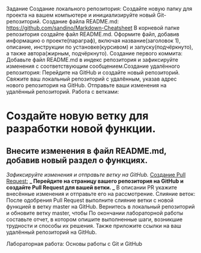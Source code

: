 Задание
Создание локального репозитория:
Создайте новую папку для проекта на вашем компьютере и инициализируйте новый Git-репозиторий.
Создание файла README.md: https://github.com/sandino/Markdown-Cheatsheet
В корневой папке репозитория создайте файл README.md.
Оформите файл, добавив информацию о проекте(параграф), включая название(заголовок 1), описание, инструкции по установке(курсивом) и запуску(подчёркнуто), а также автора(жирным, подчёркнуто).
Создание первого коммита:
Добавьте файл README.md в индекс репозитория и зафиксируйте изменения с соответствующим сообщением.Создание удалённого репозитория:
Перейдите на GitHub и создайте новый репозиторий.
Свяжите ваш локальный репозиторий с удалённым, указав адрес нового репозитория на GitHub.
Отправьте ваши изменения на удалённый репозиторий.
Работа с ветками:
# Создайте новую ветку для разработки новой функции.
## Внесите изменения в файл README.md, добавив новый раздел о функциях.
*Зафиксируйте изменения и отправьте ветку на GitHub.*
<ins>Создание Pull Request:</ins>
**_ Перейдите на страницу вашего репозитория на GitHub и создайте Pull Request для вашей ветки. _**
В описании PR укажите внесённые изменения и отправьте его на рассмотрение.
Слияние веток:
После одобрения Pull Request выполните слияние ветки с новой функцией в ветку master на GitHub.
Вернитесь в локальный репозиторий и обновите ветку master, чтобы
По окончании лабораторной работы составьте отчет, в котором опишите выполненные шаги, возникшие трудности и способы их решения. Также приложите ссылки на ваш удалённый репозиторий на GitHub.

Лабораторная работа: Основы работы с Git и GitHub



